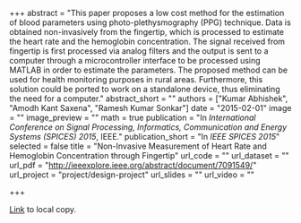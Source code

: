 +++
abstract = "This paper proposes a low cost method for the estimation of blood parameters using photo-plethysmography (PPG) technique. Data is obtained non-invasively from the fingertip, which is processed to estimate the heart rate and the hemoglobin concentration. The signal received from fingertip is first processed via analog filters and the output is sent to a computer through a microcontroller interface to be processed using MATLAB in order to estimate the parameters. The proposed method can be used for health monitoring purposes in rural areas. Furthermore, this solution could be ported to work on a standalone device, thus eliminating the need for a computer."
abstract_short = ""
authors = ["Kumar Abhishek", "Amodh Kant Saxena", "Ramesh Kumar Sonkar"]
date = "2015-02-01"
image = ""
image_preview = ""
math = true
publication = "In *International Conference on Signal Processing, Informatics, Communication and Energy Systems (SPICES) 2015*, IEEE."
publication_short = "In *IEEE SPICES 2015*"
selected = false
title = "Non-Invasive Measurement of Heart Rate and Hemoglobin Concentration through Fingertip"
url_code = ""
url_dataset = ""
url_pdf = "http://ieeexplore.ieee.org/abstract/document/7091549/"
url_project = "project/design-project"
url_slides = ""
url_video = ""

+++

<a href="/files/SPICES2015.pdf">Link</a> to local copy.